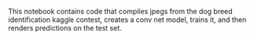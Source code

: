 This notebook contains code that compiles jpegs from the dog breed identification kaggle contest, creates a conv net model, trains it, and then renders predictions on the test set.  